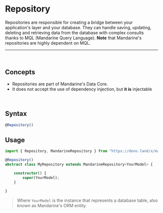 # Repository
Repositories are responsible for creating a bridge between your application's layer and your database. They can handle saving, updating, deleting and retrieving data from the database with complex consults thanks to MQL (Mandarine Query Language). **Note** that Mandarine's repositories are highly dependent on MQL.

-----
&nbsp;

## Concepts
- Repositories are part of Mandarine's Data Core.
- It does not accept the use of dependency injection, but **it is** injectable

&nbsp;

## Syntax

```typescript
@Repository()
```

## Usage

```typescript
import { Repository, MandarineRepository } from "https://deno.land/x/mandarinets@v2.1.1/mod.ts";

@Repository()
abstract class MyRepository extends MandarineRepository<YourModel> {

    constructor() {
        super(YourModel);
    }
    
}
```
> Where `YourModel` is the instance that represents a database table, also known as Mandarine's ORM entity.
